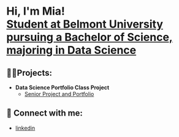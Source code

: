 <h1>Hi, I'm Mia! <br/><a href="https://github.com/Mia-Coutts">Student at Belmont University pursuing a Bachelor of Science, majoring in Data Science</a>

<h2>👨‍💻Projects:</h2>

- <b>Data Science Portfolio Class Project</b>
  - [Senior Project and Portfolio](https://github.com/Mia-Coutts/Data-Science-Portfolio-Class)

<h2> 🤳 Connect with me:</h2>

- [linkedin](https://www.linkedin.com/in/amelia-mia-coutts-388a88283/)

<!--
**Mia-Coutts/Mia-Coutts** is a ✨ _special_ ✨ repository because its `README.md` (this file) appears on your GitHub profile.

Here are some ideas to get you started:

- 🔭 I’m currently working on ...
- 🌱 I’m currently learning ...
- 👯 I’m looking to collaborate on ...
- 🤔 I’m looking for help with ...
- 💬 Ask me about ...
- 📫 How to reach me: ...
- 😄 Pronouns: ...
- ⚡ Fun fact: ...
-->
